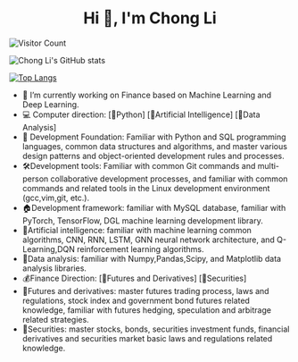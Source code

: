 <h1 align="center">Hi 👋, I'm Chong Li</h1>

![Visitor Count](https://profile-counter.glitch.me/lichong0309/count.svg)

![Chong Li's GitHub stats](https://github-readme-stats.vercel.app/api?username=lichong0309&show_icons=true&theme=tokyonight)

<!-- [![Top Langs](https://github-readme-stats.vercel.app/api/top-langs/?username=lichong0309)](https://github.com/lichong0309/github-readme-stats) -->
[![Top Langs](https://github-readme-stats.vercel.app/api/top-langs/?username=lichong0309&layout=compact)](https://github.com/lichong0309/github-readme-stats)


- 🔭 I’m currently working on Finance based on Machine Learning and Deep Learning.
- 💻 Computer direction: [🐍Python] [🤖Artificial Intelligence] [💽Data Analysis]  
- 🔭 Development Foundation: Familiar with Python and SQL programming languages, common data structures and algorithms, and master various design patterns and object-oriented development rules and processes.
- 🛠️Development tools: Familiar with common Git commands and multi-person collaborative development processes, and familiar with common commands and related tools in the Linux development environment (gcc,vim,git, etc.).
- 🏠Development framework: familiar with MySQL database, familiar with PyTorch, TensorFlow, DGL machine learning development library.
- 🤖Artificial intelligence: familiar with machine learning common algorithms, CNN, RNN, LSTM, GNN neural network architecture, and Q-Learning,DQN reinforcement learning algorithms.
- 💽Data analysis: familiar with Numpy,Pandas,Scipy, and Matplotlib data analysis libraries.
- 💰Finance Direction: [📃Futures and Derivatives] [💱Securities]
- 📃Futures and derivatives: master futures trading process, laws and regulations, stock index and government bond futures related knowledge, familiar with futures hedging, speculation and arbitrage related strategies.
- 💱Securities: master stocks, bonds, securities investment funds, financial derivatives and securities market basic laws and regulations related knowledge.

